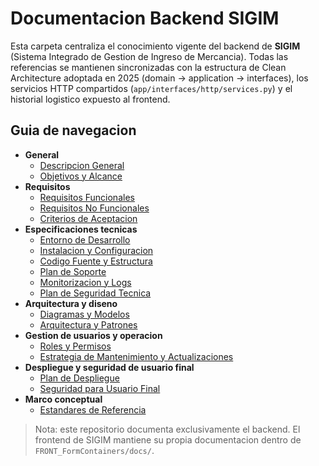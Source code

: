# Documentacion Backend SIGIM

Esta carpeta centraliza el conocimiento vigente del backend de **SIGIM** (Sistema Integrado de Gestion de Ingreso de Mercancia). Todas las referencias se mantienen sincronizadas con la estructura de Clean Architecture adoptada en 2025 (domain -> application -> interfaces), los servicios HTTP compartidos (`app/interfaces/http/services.py`) y el historial logistico expuesto al frontend.

## Guia de navegacion
- **General**
  - [Descripcion General](01_Descripcion_General.md)
  - [Objetivos y Alcance](02_Objetivos_y_Alcance.md)
- **Requisitos**
  - [Requisitos Funcionales](03_Requisitos/Requisitos_Funcionales.md)
  - [Requisitos No Funcionales](03_Requisitos/Requisitos_No_Funcionales.md)
  - [Criterios de Aceptacion](03_Requisitos/Criterios_de_Aceptacion.md)
- **Especificaciones tecnicas**
  - [Entorno de Desarrollo](04_Especificaciones_Tecnicas/Entorno_de_Desarrollo.md)
  - [Instalacion y Configuracion](04_Especificaciones_Tecnicas/Instalacion_y_Configuracion.md)
  - [Codigo Fuente y Estructura](04_Especificaciones_Tecnicas/Codigo_Fuente_GitHub.md)
  - [Plan de Soporte](04_Especificaciones_Tecnicas/Plan_de_Soporte.md)
  - [Monitorizacion y Logs](04_Especificaciones_Tecnicas/Monitorizacion_y_Logs.md)
  - [Plan de Seguridad Tecnica](04_Especificaciones_Tecnicas/Seguridad_Tecnica.md)
- **Arquitectura y diseno**
  - [Diagramas y Modelos](05_Arquitectura_y_Disenio/Diagramas_y_Modelos.md)
  - [Arquitectura y Patrones](05_Arquitectura_y_Disenio/Arquitectura_y_Patrones.md)
- **Gestion de usuarios y operacion**
  - [Roles y Permisos](06_Gestion_de_Usuarios/Roles_y_Permisos.md)
  - [Estrategia de Mantenimiento y Actualizaciones](06_Gestion_de_Usuarios/Estrategia_de_Mantenimiento.md)
- **Despliegue y seguridad de usuario final**
  - [Plan de Despliegue](07_Despliegue_y_Seguridad_Usuario_Final/Plan_de_Despliegue.md)
  - [Seguridad para Usuario Final](07_Despliegue_y_Seguridad_Usuario_Final/Seguridad_Usuario_Final.md)
- **Marco conceptual**
  - [Estandares de Referencia](08_Marco_Conceptual/Estandares.md)

> Nota: este repositorio documenta exclusivamente el backend. El frontend de SIGIM mantiene su propia documentacion dentro de `FRONT_FormContainers/docs/`.

